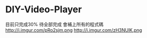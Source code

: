 # DIY-Video-Player
目前只完成30% 待全部完成 會補上所有的程式碼
http://i.imgur.com/pRo2sjm.png
http://i.imgur.com/zH3NUlK.png
